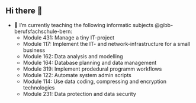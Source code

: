 ## Hi there 👋

- 🔭 I’m currently teaching the following informatic subjects @gibb-berufsfachschule-bern:
  - Module 431: Manage a tiny IT-project
  - Module 117: Implement the IT- and network-infrastructure for a small business
  - Module 162: Data analysis and modelling
  - Module 164: Database planning and data management 
  - Module 319: Implement prodedural programm workflows
  - Module 122: Automate system admin scripts
  - Module 114: Use data coding, compressing and encryption technologies
  - Module 231: Data protection and data security

<!--
**gibb-iet-mbw/gibb-iet-mbw** is a ✨ _special_ ✨ repository because its `README.md` (this file) appears on your GitHub profile.

Here are some ideas to get you started:

- 🔭 I’m currently working on ...
- 🌱 I’m currently learning ...
- 👯 I’m looking to collaborate on ...
- 🤔 I’m looking for help with ...
- 💬 Ask me about ...
- 📫 How to reach me: ...
- 😄 Pronouns: ...
- ⚡ Fun fact: ...
-->
